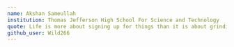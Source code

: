 ```yaml
---
name: Akshan Sameullah
institution: Thomas Jefferson High School For Science and Technology
quote: Life is more about signing up for things than it is about grinding.
github_user: Wild266
---
```

